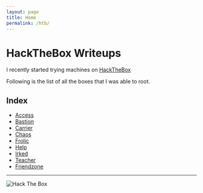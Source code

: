 ```yaml
---
layout: page
title: Home
permalink: /htb/
---
```


# HackTheBox Writeups

I recently started trying machines on [HackTheBox](https://www.hackthebox.eu/)

Following is the list of all the boxes that I was able to root.

## Index

* [Access](https://mzfr.github.io/HackTheBox-writeups/Access/)
* [Bastion](https://mzfr.github.io/HackTheBox-writeups/Bastion/)
* [Carrier](https://mzfr.github.io/HackTheBox-writeups/Carrier/)
* [Chaos](https://mzfr.github.io/HackTheBox-writeups/Chaos/)
* [Frolic](https://mzfr.github.io/HackTheBox-writeups/Frolic/)
* [Help](https://mzfr.github.io/HackTheBox-writeups/Help/)
* [Irked](https://mzfr.github.io/HackTheBox-writeups/Irked/)
* [Teacher](https://mzfr.github.io/HackTheBox-writeups/Teacher/)
* [Friendzone](https://mzfr.github.io/HackTheBox-writeups/Friendzone/)

***

<img src="https://www.hackthebox.eu/badge/image/79568" alt="Hack The Box">
